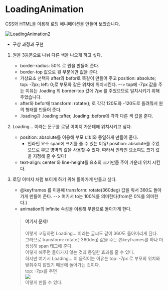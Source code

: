 # LoadingAnimation
CSS와 HTML을 이용해 로딩 애니메이션을 만들어 보았습니다.

![LoadingAnimation2](https://user-images.githubusercontent.com/61913417/105387904-5d2ce480-5c59-11eb-896a-1b27100a964b.gif)

- 구상 과정과 구현
1. 원을 3등분으로 나눠 다른 색을 나오게 하고 싶다.
	- border-radius: 50% 로 원을 만들어 준다.
    - border-top 값으로 윗 부분에만 값을 준다.
    - 가상요소 선택자 after와 befor로 똑같이 만들어 주고 position: absolute; top: -7px; left: 0;로 부모와 같은 위치에 위치시킨다.
    --> top에 -7px 값을 주는 이유는 .loading 의 border-top 값에 7px 를 주었으므로 일치시키기 위해 주었습니다.
    - after와 befor에 transform: rotate(); 로 각각 120도와 -120도로 돌려줘서 원의 형태를 만들어 준다.
    - .loading과 .loading::after, .loading::before에 각각 다른 색 값을 준다.
    
2. Loading... 이라는 문구를 로딩 이미지 가운데에 위치시키고 싶다.
	- position: absolute를 이용해 부모 너비와 동일하게 만들어 준다.
    	- 인라인 요소 span에 크기를 줄 수 있는 이유!
        position: absolute를 주었으므로 부모 영역의 값을 사용할 수 있다. 따라서 인라인 요소여도 크기 값을 지정해 줄 수 있다!
    - text-align: center 와 line-height를 요소의 크기만큼 주어 가운데 위치 시킨다.
    
3. 로딩 이미지 처럼 보이게 하기 위해 돌아가게 만들고 싶다.
	- @keyframes 를 이용해 transform: rotate(360deg) 값을 줘서 360도 돌아가게 만들어 준다.
    	--> 여기서 to는 100%를 의미한다(from은 0%를 의미한다.)
    - animation의 infinite 속성을 이용해 무한으로 돌아가게 한다.
    > #### 여기서 문제!
    >이렇게 코딩하면 Loading... 이라는 글씨도 같이 360도 돌아버리게 된다.  
    >그러므로 transform: rotate(-360deg) 값을 주는 @keyframes를 하나 더 생성해 span 태그에 준다.  
    >이렇게 해주면 돌아가지 않는 것과 동일한 효과를 줄 수 있다.  
    >하지만 여기서 Loading... 이 움직이는 이유는 top: -7px 로 부모의 위치와 맞춰주지 않았기 때문에 돌아가는 것이다.   
    >top: -7px를 주면  
    >![](https://images.velog.io/images/kjs0349/post/cf4d205f-6e78-42b2-9227-8b924f95d759/LoadingAnimation3.gif)  
    >이렇게 만들 수 있다.
